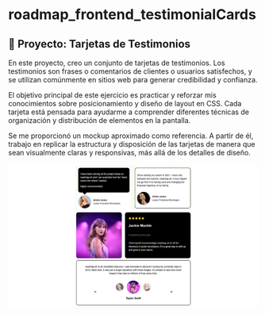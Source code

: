 # roadmap_frontend_testimonialCards
## 💬 Proyecto: Tarjetas de Testimonios
En este proyecto, creo un conjunto de tarjetas de testimonios. Los testimonios son frases o comentarios de clientes o usuarios satisfechos, y se utilizan comúnmente en sitios web para generar credibilidad y confianza.

El objetivo principal de este ejercicio es practicar y reforzar mis conocimientos sobre posicionamiento y diseño de layout en CSS. Cada tarjeta está pensada para ayudarme a comprender diferentes técnicas de organización y distribución de elementos en la pantalla.

Se me proporcionó un mockup aproximado como referencia. A partir de él, trabajo en replicar la estructura y disposición de las tarjetas de manera que sean visualmente claras y responsivas, más allá de los detalles de diseño.

![testimonilaCard-preview](https://github.com/santiagoCamachoCamino/roadmap_frontend_projects/blob/main/roadmap_frontend_testimonialCards/testimonal-preview.png)
